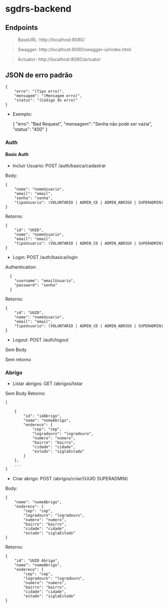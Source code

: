 # sgdrs-backend

## Endpoints
> BaseURL: http://localhost:8080/

> Swagger: http://localhost:8080/swagger-ui/index.html

> Actuator: http://localhost:8080/actuator 
 

## JSON de erro padrão
    {
        "erro": "(Tipo erro)",
        "mensagem": "(Mensagem erro)",
        "status": "(Código do erro)"
    }

- Exemplo:
    

    {
        "erro": "Bad Request",
        "mensagem": "Senha não pode ser vazia",
        "status": "400"
    }


### Auth
#### Basic Auth
- Incluir Usuario: POST /auth/basica/cadastrar

Body:


    {
        "nome": "nomeUsuario",
        "email": "email", 
        "senha": "senha", 
        "tipoUsuario": (VOLUNTARIO | ADMIN_CD | ADMIN_ABRIGO | SUPERADMIN)
    }

Retorno:

    {
        "id": "UUID", 
        "nome": "nomeUsuario",
        "email": "email", 
        "tipoUsuario": (VOLUNTARIO | ADMIN_CD | ADMIN_ABRIGO | SUPERADMIN)
    }

- Login: POST /auth/basica/login 

Authentication: 

      {
        "username": "emailUsuario", 
        "password": "senha"
      }

Retorno:

    {
        "id": "UUID", 
        "nome": "nomeUsuario",
        "email": "email", 
        "tipoUsuario": (VOLUNTARIO | ADMIN_CD | ADMIN_ABRIGO | SUPERADMIN)
    }


- Logout: POST /auth/logout

Sem Body

Sem retorno


### Abrigo
- Listar abrigos: GET /abrigos/listar

Sem Body
Retorno:

    [

        {
            "id": "idAbrigo",
            "nome": "nomeAbrigo",
            "endereco": {
                "cep": "cep",
                "logradouro": "logradouro",
                "numero": "numero",
                "bairro": "bairro",
                "cidade": "cidade",
                "estado": "siglaEstado"
            }
        },
        ...
    ]


- Criar abrigo: POST /abrigos/criar/{UUID SUPERADMIN}

Body:
    
    {
        "nome": "nomeAbrigo",
        "endereco": {
            "cep": "cep",
            "logradouro": "logradouro",
            "numero": "numero",
            "bairro": "bairro",
            "cidade": "cidade",
            "estado": "siglaEstado"
    }

Retorno:
    
    {
        "id": "UUID Abrigo",
        "nome": "nomeAbrigo",
        "endereco": {
            "cep": "cep",
            "logradouro": "logradouro",
            "numero": "numero",
            "bairro": "bairro",
            "cidade": "cidade",
            "estado": "siglaEstado"
    }
